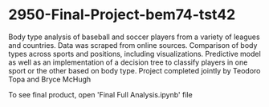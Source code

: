 # 2950-Final-Project-bem74-tst42
Body type analysis of baseball and soccer players from a variety of leagues and countries. Data was scraped from online sources.
Comparison of body types across sports and positions, including visualizations. Predictive model
as well as an implementation of a decision tree to classify players in one sport or the other based on body type.
Project completed jointly by Teodoro Topa and Bryce McHugh

To see final product, open 'Final Full Analysis.ipynb' file
